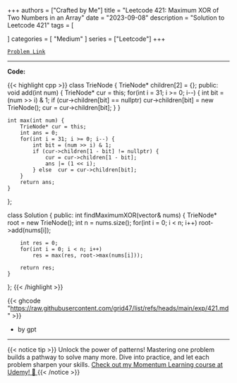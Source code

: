 
+++
authors = ["Crafted by Me"]
title = "Leetcode 421: Maximum XOR of Two Numbers in an Array"
date = "2023-09-08"
description = "Solution to Leetcode 421"
tags = [
    
]
categories = [
    "Medium"
]
series = ["Leetcode"]
+++



[`Problem Link`](https://leetcode.com/problems/maximum-xor-of-two-numbers-in-an-array/description/)

---

**Code:**

{{< highlight cpp >}}
class TrieNode {
    TrieNode* children[2] = {};
public:    
    void add(int num) {
        TrieNode* cur = this;
        for(int i = 31; i >= 0; i--) {
            int bit = (num >> i) & 1;
            if (cur->children[bit] == nullptr)
                cur->children[bit] = new TrieNode();
            cur = cur->children[bit];
        }
    }

    int max(int num) {
        TrieNode* cur = this;
        int ans = 0;
        for(int i = 31; i >= 0; i--) {
            int bit = (num >> i) & 1;
            if (cur->children[1 - bit] != nullptr) {
                cur = cur->children[1 - bit];
                ans |= (1 << i);
            } else  cur = cur->children[bit];
        }
        return ans;
    }    
};

class Solution {
public:
    int findMaximumXOR(vector<int>& nums) {
        TrieNode* root = new TrieNode();
        int n = nums.size();
        for(int i = 0; i < n; i++)
            root->add(nums[i]);
        
        int res = 0;
        for(int i = 0; i < n; i++)
            res = max(res, root->max(nums[i]));
        
        return res;
    }
};
{{< /highlight >}}


{{< ghcode "https://raw.githubusercontent.com/grid47/list/refs/heads/main/exp/421.md" >}}
- by gpt
        
---


{{< notice tip >}}
Unlock the power of patterns! Mastering one problem builds a pathway to solve many more. Dive into practice, and let each problem sharpen your skills. [Check out my Momentum Learning course at Udemy! 🚀 ](https://www.udemy.com/course/algorithms-and-data-structures-in-cpp/)
{{< /notice >}}

